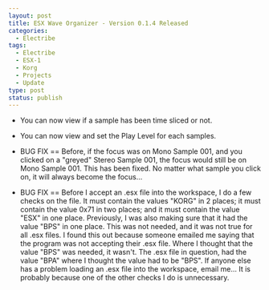 ```yaml
---
layout: post
title: ESX Wave Organizer - Version 0.1.4 Released
categories:
  - Electribe
tags:
  - Electribe
  - ESX-1
  - Korg
  - Projects
  - Update
type: post
status: publish
---
```


- You can now view if a sample has been time sliced or not.

- You can now view and set the Play Level for each samples.

- BUG FIX == Before, if the focus was on Mono Sample 001, and you clicked on a "greyed" Stereo Sample 001,
  the focus would still be on Mono Sample 001. This has been fixed. No matter what sample you click on,
  it will always become the focus...

- BUG FIX == Before I accept an .esx file into the workspace, I do a few checks on the file. It must
  contain the values "KORG" in 2 places; it must contain the value 0x71 in two places; and it must contain
  the value "ESX" in one place. Previously, I was also making sure that it had the value "BPS" in one place.
  This was not needed, and it was not true for all .esx files. I found this out because someone emailed me
  saying that the program was not accepting their .esx file. Where I thought that the value "BPS" was needed,
  it wasn't. The .esx file in question, had the value "BPA" where I thought the value had to be "BPS". If
  anyone else has a problem loading an .esx file into the workspace, email me... It is probably because one of
  the other checks I do is unnecessary.
